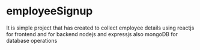 # employeeSignup
It is simple project that has created to collect employee details using reactjs for frontend and for backend nodejs and expressjs also mongoDB for database operations 
